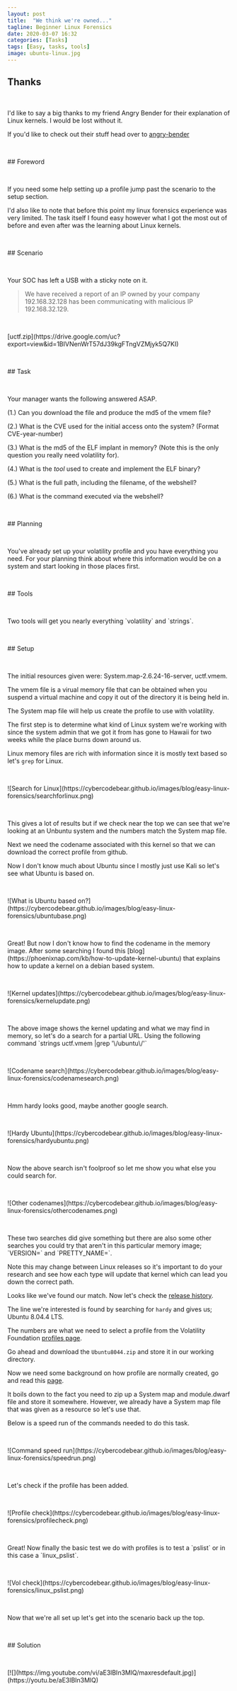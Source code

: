```yaml
---
layout: post
title:  "We think we're owned..."
tagline: Beginner Linux Forensics
date: 2020-03-07 16:32
categories: [Tasks]
tags: [Easy, tasks, tools]
image: ubuntu-linux.jpg
---
```


## Thanks
<p>&nbsp;</p>
I'd like to say a big thanks to my friend Angry Bender for their explanation of Linux kernels. I would be lost without it. 

If you'd like to check out their stuff head over to [angry-bender](https://angry-bender.github.io)
<p>&nbsp;</p>
## Foreword
<p>&nbsp;</p>
If you need some help setting up a profile jump past the scenario to the setup section.

I'd also like to note that before this point my linux forensics experience was very limited. The task itself I found easy however what I got the most out of before and even after was the learning about Linux kernels.
<p>&nbsp;</p>
## Scenario
<p>&nbsp;</p>
Your SOC has left a USB with a sticky note on it.

> We have received a report of an IP owned by your company 192.168.32.128 has been communicating with malicious IP 192.168.32.129.
<p>&nbsp;</p>
[uctf.zip](https://drive.google.com/uc?export=view&id=1BIVNenWrT57dJ39kgFTngVZMjyk5Q7KI)
<p>&nbsp;</p>
## Task
<p>&nbsp;</p>
Your manager wants the following answered ASAP.

(1.) Can you download the file and produce the md5 of the vmem file?

(2.) What is the CVE used for the initial access onto the system? (Format CVE-year-number)

(3.) What is the md5 of the ELF implant in memory? (Note this is the only question you really need volatility for).

(4.) What is the _tool_ used to create and implement the ELF binary? 

(5.) What is the full path, including the filename, of the webshell?

(6.) What is the command executed via the webshell?
<p>&nbsp;</p>
## Planning
<p>&nbsp;</p>
You've already set up your volatility profile and you have everything you need. For your planning think about where this information would be on a system and start looking in those places first.
<p>&nbsp;</p>
## Tools
<p>&nbsp;</p>
Two tools will get you nearly everything `volatility` and `strings`.
<p>&nbsp;</p>
## Setup
<p>&nbsp;</p>
The initial resources given were: System.map-2.6.24-16-server, uctf.vmem.

The vmem file is a virual memory file that can be obtained when you suspend a virtual machine and copy it out of the directory it is being held in. 

The System map file will help us create the profile to use with volatility. 

The first step is to determine what kind of Linux system we're working with since the system admin that we got it from has gone to Hawaii for two weeks while the place burns down around us. 

Linux memory files are rich with information since it is mostly text based so let's `grep` for Linux.
<p>&nbsp;</p>
![Search for Linux](https://cybercodebear.github.io/images/blog/easy-linux-forensics/searchforlinux.png)
<p>&nbsp;</p>
This gives a lot of results but if we check near the top we can see that we're looking at an Unbuntu system and the numbers match the System map file. 

Next we need the codename associated with this kernel so that we can download the correct profile from github.

Now I don't know much about Ubuntu since I mostly just use Kali so let's see what Ubuntu is based on.
<p>&nbsp;</p>
![What is Ubuntu based on?](https://cybercodebear.github.io/images/blog/easy-linux-forensics/ubuntubase.png)
<p>&nbsp;</p>
Great! But now I don't know how to find the codename in the memory image. After some searching I found this [blog](https://phoenixnap.com/kb/how-to-update-kernel-ubuntu) that explains how to update a kernel on a debian based system. 
<p>&nbsp;</p>
![Kernel updates](https://cybercodebear.github.io/images/blog/easy-linux-forensics/kernelupdate.png)
<p>&nbsp;</p>
The above image shows the kernel updating and what we may find in memory, so let's do a search for a partial URL. Using the following command `strings uctf.vmem |grep '\/ubuntu\/'`
<p>&nbsp;</p>
![Codename search](https://cybercodebear.github.io/images/blog/easy-linux-forensics/codenamesearch.png)
<p>&nbsp;</p>
Hmm hardy looks good, maybe another google search.
<p>&nbsp;</p>
![Hardy Ubuntu](https://cybercodebear.github.io/images/blog/easy-linux-forensics/hardyubuntu.png)
<p>&nbsp;</p>
Now the above search isn't foolproof so let me show you what else you could search for. 
<p>&nbsp;</p>
![Other codenames](https://cybercodebear.github.io/images/blog/easy-linux-forensics/othercodenames.png)
<p>&nbsp;</p>
These two searches did give something but there are also some other searches you could try that aren't in this particular memory image; `VERSION=` and `PRETTY_NAME=`.

Note this may change between Linux releases so it's important to do your research and see how each type will update that kernel which can lead you down the correct path. 

Looks like we've found our match. Now let's check the [release history](https://wiki.ubuntu.com/Releases).

The line we're interested is found by searching for `hardy` and gives us; Ubuntu 8.04.4 LTS.

The numbers are what we need to select a profile from the Volatility Foundation [profiles page](https://github.com/volatilityfoundation/profiles/tree/master/Linux/Ubuntu/x86).

Go ahead and download the `Ubuntu8044.zip` and store it in our working directory. 

Now we need some background on how profile are normally created, go and read this [page](https://github.com/volatilityfoundation/volatility/wiki/Linux).

It boils down to the fact you need to zip up a System map and module.dwarf file and store it somewhere. However, we already have a System map file that was given as a resource so let's use that.

Below is a speed run of the commands needed to do this task. 
<p>&nbsp;</p>
![Command speed run](https://cybercodebear.github.io/images/blog/easy-linux-forensics/speedrun.png)
<p>&nbsp;</p>
Let's check if the profile has been added.
<p>&nbsp;</p>
![Profile check](https://cybercodebear.github.io/images/blog/easy-linux-forensics/profilecheck.png)
<p>&nbsp;</p>
Great! Now finally the basic test we do with profiles is to test a `pslist` or in this case a `linux_pslist`.
<p>&nbsp;</p>
![Vol check](https://cybercodebear.github.io/images/blog/easy-linux-forensics/linux_pslist.png)
<p>&nbsp;</p>
Now that we're all set up let's get into the scenario back up the top.
<p>&nbsp;</p>
## Solution
<p>&nbsp;</p>
[![](https://img.youtube.com/vi/aE3lBIn3MlQ/maxresdefault.jpg)](https://youtu.be/aE3lBIn3MlQ)
